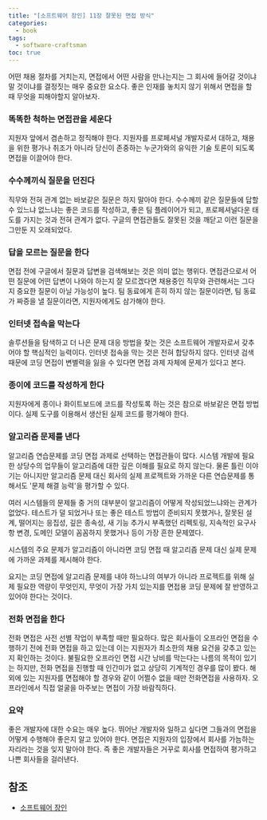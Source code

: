 ```yaml
---
title: "[소프트웨어 장인] 11장 잘못된 면접 방식"
categories:
  - book
tags:
  - software-craftsman
toc: true
---
```


어떤 채용 절차를 거치는지, 면접에서 어떤 사람을 만나는지는 그 회사에 들어갈 것이냐 말 것이냐를 결정짓는 매우 중요한 요소다.
좋은 인재를 놓치지 않기 위해서 면접을 할 때 무엇을 피해야할지 알아보자.

### 똑똑한 척하는 면접관을 세운다

지원자 앞에서 겸손하고 정직해야 한다. 지원자를 프로페셔널 개발자로서 대하고, 채용을 위한 평가나 취조가 아니라 당신이 존중하는 누군가와의
유익한 기술 토론이 되도록 면접을 이끌어야 한다.

### 수수께끼식 질문을 던진다

직무와 전혀 관계 없는 바보같은 질문은 하지 말아야 한다. 수수께끼 같은 질문들에 답할 수 있느냐 없느냐는 좋은 코드를 작성하고,
좋은 팀 플레이어가 되고, 프로페셔널다운 태도를 가지는 것과 전혀 관계가 없다. 구글의 면접관들도 잘못된 것을 깨닫고 이런 질문을
그만둔 지 오래되었다.

### 답을 모르는 질문을 한다

면접 전에 구글에서 질문과 답변을 검색해보는 것은 의미 없는 행위다. 면접관으로서 어떤 질문에 어떤 답변이 나와야 하는지 잘 모르겠다면
채용중인 직무와 관련해서는 그다지 중요한 질문이 아닐 가능성이 높다. 팀 동료에게 흔히 하지 않는 질문이라면, 팀 동료가 짜증을 낼 질문이라면,
지원자에게도 삼가해야 한다.

### 인터넷 접속을 막는다

솔루션들을 탐색하고 더 나은 문제 대응 방법을 찾는 것은 소프트웨어 개발자로서 갖추어야 할 핵심적인 능력이다.
인터넷 접속을 막는 것은 전혀 합당하지 않다. 인터넷 검색 때문에 코딩 면접이 변별력을 잃을 수 있다면 면접 과제 자체에 문제가
있다고 본다.

### 종이에 코드를 작성하게 한다

지원자에게 종이나 화이트보드에 코드를 작성토록 하는 것은 참으로 바보같은 면접 방법이다. 실제 도구를 이용해서 생산된 실제 코드를
평가해야 한다.

### 알고리즘 문제를 낸다

알고리즘 연습문제를 코딩 면접 과제로 선택하는 면접관들이 많다. 시스템 개발에 필요한 상당수의 업무들이 알고리즘에 대한 깊은 이해를 필요로
하지 않는다. 물론 틀린 이야기는 아니지만 알고리즘 문제 대신 회사의 실제 프로젝트와 가까운 다른 연습문제를 통해서도 '문제 해결 능력'을
평가할 수 있다.

여러 시스템들의 문제들 중 거의 대부분이 알고리즘이 어떻게 작성되었느냐와는 관계가 없었다. 테스트가 덜 되었거나 또는 좋은 테스트 방법이
준비되지 못했거나, 잘못된 설계, 떨어지는 응집성, 깊은 종속성, 새 기능 추가시 부족했던 리펙토링, 지속적인 요구사항 변경, 도메인 모델이
꼼꼼하지 못했거나 등이 가장 흔한 문제였다.

시스템의 주요 문제가 알고리즘이 아니라면 코딩 면접 때 알고리즘 문제 대신 실제 문제에 가까운 과제를 제시해야 한다.

요지는 코딩 면접에 알고리즘 문제를 내야 하느냐의 여부가 아니라 프로젝트를 위해 실제 필요한 역량이 무엇인지, 무엇이 가장 가치 있는지를
면접용 코딩 문제에 잘 반영하고 있어야 한다는 것이다.

### 전화 면접을 한다

전화 면접은 사전 선별 작업이 부족할 때만 필요하다. 많은 회사들이 오프라인 면접을 수행하기 전에 전화 면접을 하고 있는데
이는 지원자가 최소한의 채용 요건을 갖추고 있는지 확인하는 것이다. 불필요한 오프라인 면접 시간 낭비를 막는다는 나름의 목적이
있기는 하지만, 전화 면접을 진행할 때 인간미가 없고 상당히 기계적인 경우를 많이 봤다. 해외에 있는 지원자를 면접해야 할 경우와
같이 어쩔수 없을 때만 전화면접을 사용하자. 오프라인에서 직접 얼굴을 마주보는 면접이 가장 바람직하다.

### 요약

좋은 개발자에 대한 수요는 매우 높다. 뛰어난 개발자와 일하고 싶다면 그들과의 면접을 어떻게 수행해야 좋은지 알고 있어야 한다.
면접은 지원자의 입장에서 회사를 가늠하는 자리라는 것을 잊지 말아야 한다. 즉 좋은 개발자들은 거꾸로 회사를 면접하여 평가하고
나쁜 회사들을 걸러낸다.

## 참조

- [소프트웨어 장인](http://www.yes24.com/Product/Goods/20461940)